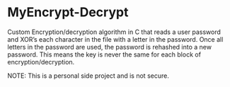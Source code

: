 # MyEncrypt-Decrypt
Custom Encryption/decryption algorithm in C that reads a user password and XOR’s each character in the file with a letter in the password. Once all letters in the password are used, the password is rehashed into a new password. This means the key is never the same for each block of encryption/decryption.

NOTE: This is a personal side project and is not secure.
